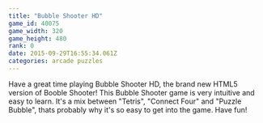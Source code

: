 ```yaml
---
title: "Bubble Shooter HD"
game_id: 40075
game_width: 320
game_height: 480
rank: 0
date: 2015-09-29T16:55:34.061Z
categories: arcade puzzles
---
```

Have a great time playing Bubble Shooter HD, the brand new HTML5 version of Booble Shooter!  This Bubble Shooter game is very intuitive and easy to learn. It's a mix between "Tetris", "Connect Four" and "Puzzle Bubble", thats probably why it's so easy to get into the game. Have fun!